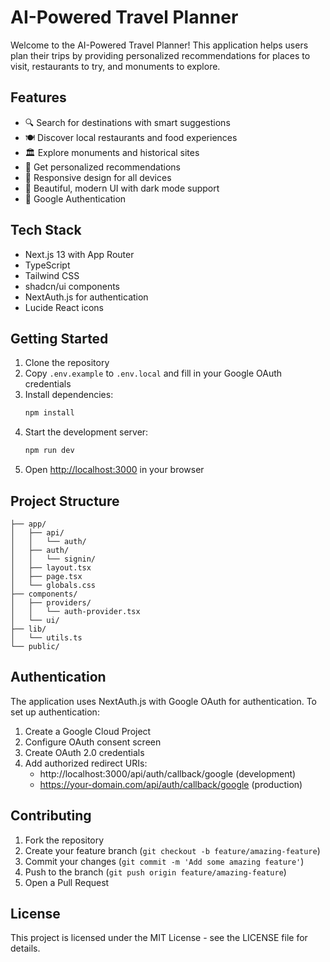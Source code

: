 # AI-Powered Travel Planner

Welcome to the AI-Powered Travel Planner! This application helps users plan their trips by providing personalized recommendations for places to visit, restaurants to try, and monuments to explore.

## Features

- 🔍 Search for destinations with smart suggestions
- 🍽️ Discover local restaurants and food experiences
- 🏛️ Explore monuments and historical sites
- 🌟 Get personalized recommendations
- 📱 Responsive design for all devices
- 🎨 Beautiful, modern UI with dark mode support
- 🔐 Google Authentication

## Tech Stack

- Next.js 13 with App Router
- TypeScript
- Tailwind CSS
- shadcn/ui components
- NextAuth.js for authentication
- Lucide React icons

## Getting Started

1. Clone the repository
2. Copy `.env.example` to `.env.local` and fill in your Google OAuth credentials
3. Install dependencies:
   ```bash
   npm install
   ```
4. Start the development server:
   ```bash
   npm run dev
   ```
5. Open [http://localhost:3000](http://localhost:3000) in your browser

## Project Structure

```
├── app/
│   ├── api/
│   │   └── auth/
│   ├── auth/
│   │   └── signin/
│   ├── layout.tsx
│   ├── page.tsx
│   └── globals.css
├── components/
│   ├── providers/
│   │   └── auth-provider.tsx
│   └── ui/
├── lib/
│   └── utils.ts
└── public/
```

## Authentication

The application uses NextAuth.js with Google OAuth for authentication. To set up authentication:

1. Create a Google Cloud Project
2. Configure OAuth consent screen
3. Create OAuth 2.0 credentials
4. Add authorized redirect URIs:
   - http://localhost:3000/api/auth/callback/google (development)
   - https://your-domain.com/api/auth/callback/google (production)

## Contributing

1. Fork the repository
2. Create your feature branch (`git checkout -b feature/amazing-feature`)
3. Commit your changes (`git commit -m 'Add some amazing feature'`)
4. Push to the branch (`git push origin feature/amazing-feature`)
5. Open a Pull Request

## License

This project is licensed under the MIT License - see the LICENSE file for details.